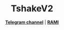 <h1 align="center">TshakeV2</h1>

<p align="center">
  <strong><a href="https://t.me/rambo_syr">Telegram channel</a></strong> |
  <strong><a href="https://t.me/NNNNH">RAMI</a></strong>
</p>
